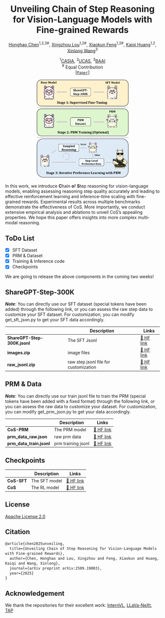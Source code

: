 <div align="center">

<h1>Unveiling Chain of Step Reasoning for Vision-Language Models with Fine-grained Rewards</h1>

[Honghao Chen](https://scholar.google.com.hk/citations?user=j_yFqlsAAAAJ&hl=zh-CN)<sup>1,2,3#</sup>, [Xingzhou Lou](https://scholar.google.com.hk/citations?hl=zh-CN&user=vqrGnsQAAAAJ)<sup>1,2#</sup>, [Xiaokun Feng](https://scholar.google.com.hk/citations?hl=zh-CN&user=NqXtIPIAAAAJ)<sup>1,2#</sup>, [Kaiqi Huang](https://scholar.google.com.hk/citations?hl=zh-CN&user=caQ-OmYAAAAJ)<sup>1,2</sup>, [Xinlong Wang](https://scholar.google.com/citations?hl=zh-CN&user=DPz0DjYAAAAJ&view_op=list_works&sortby=pubdate/)<sup>3</sup>

<sup>1</sup>[CASIA](http://english.ia.cas.cn/), <sup>2</sup>[UCAS](https://english.ucas.ac.cn/), <sup>3</sup>[BAAI](https://www.baai.ac.cn/english.html)<br><sup>#</sup> Equal Contribution <br>
[[`Paper`](https://arxiv.org/pdf/2509.19003v1)] 
<p align="center">
  <img src="assets/framework.png" width="299">
</p>

</div>

In this work, we introduce **C**hain **o**f **S**tep reasoning for vision-language models, enabling assessing reasoning step quality accurately and leading to effective reinforcement learning and inference-time scaling with fine-grained rewards. Experimental results across multiple benchmarks demonstrate the effectiveness of CoS. More importantly, we conduct extensive empirical analysis and ablations to unveil CoS’s appealing properties. We hope this paper offers insights into more complex multi-modal reasoning.



## ToDo List 

- [x] SFT Dataset
- [x] PRM & Dataset
- [x] Training & Inference code
- [x] Checkpoints

We are going to release the above components in the coming two weeks!

## ShareGPT-Step-300K

***Note***: You can directly use our SFT dataset (special tokens have been added) through the following link, or you can assess the raw step data to customize your SFT dataset. For customization, you can modify get_sft_json.py to get your SFT data accordingly.

|                              | Description                           | Links                                                        |
| ---------------------------- | ------------------------------------- | ------------------------------------------------------------ |
| **ShareGPT-Step-300K.jsonl** | The SFT Jsonl                         | [🤗 HF link](https://huggingface.co/datasets/Lauch1ng/CoS-Dataset/blob/main/ShareGPT-Step-300K.jsonl) |
| **images.zip**               | image files                           | [🤗 HF link](https://huggingface.co/datasets/Lauch1ng/CoS-Dataset/blob/main/images.zip) |
| **raw_jsonl.zip**            | raw step jsonl file for customization | [🤗 HF link](https://huggingface.co/datasets/Lauch1ng/CoS-Dataset/blob/main/raw_jsonl.zip) |


## PRM & Data

***Note***: You can directly use our train jsonl file to train the PRM (special tokens have been added with a fixed format) through the following link, or you can assess the raw data to customize your dataset. For customization, you can modify get_prm_json.py to get your data accordingly.

|                              | Description                           | Links                                                        |
| ---------------------------- | ------------------------------------- | ------------------------------------------------------------ |
| **CoS-PRM**                  | The PRM model                         | [🤗 HF link](https://huggingface.co/Lauch1ng/CoS-PRM/tree/main) |
| **prm_data_raw.json**        | raw prm data                          | [🤗 HF link](https://huggingface.co/datasets/Lauch1ng/CoS-Dataset/blob/main/prm_data_raw.json) |
| **prm_data_train.jsonl**     | prm training jsonl                    | [🤗 HF link](https://huggingface.co/datasets/Lauch1ng/CoS-Dataset/blob/main/prm_data_train.jsonl) |


## Checkpoints

|                              | Description                           | Links                                                        |
| ---------------------------- | ------------------------------------- | ------------------------------------------------------------ |
| **CoS-SFT**                  | The SFT model                         | [🤗 HF link](https://huggingface.co/Lauch1ng/CoS-SFT) |
| **CoS**                      | The RL model                          | [🤗 HF link](https://huggingface.co/Lauch1ng/CoS) |



## License

[Apache License 2.0](LICENSE)

## Citation

```
@article{chen2025unveiling,
  title={Unveiling Chain of Step Reasoning for Vision-Language Models with Fine-grained Rewards},
  author={Chen, Honghao and Lou, Xingzhou and Feng, Xiaokun and Huang, Kaiqi and Wang, Xinlong},
  journal={arXiv preprint arXiv:2509.19003},
  year={2025}
}
```


## Acknowledgement

We thank the repositories for their excellent work: [InternVL](https://github.com/OpenGVLab/InternVL), [LLaVa-NeXt](https://github.com/haotian-liu/LLaVA), [TAP](https://github.com/baaivision/tokenize-anything)


